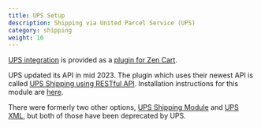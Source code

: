 ```yaml
---
title: UPS Setup 
description: Shipping via United Parcel Service (UPS) 
category: shipping 
weight: 10
---
```


[UPS integration](https://www.zen-cart.com/downloads.php?do=file&id=2374) is provided as a [plugin for Zen Cart](/user/plugins/why_plugins/). 

UPS updated its API in mid 2023.  The plugin which uses their newest API is called [UPS Shipping using RESTful API](https://www.zen-cart.com/downloads.php?do=file&id=2374).  Installation instructions for this module are [here](https://github.com/lat9/upsoauth/wiki). 

There were formerly two other options, 
[UPS Shipping Module](https://www.zen-cart.com/downloads.php?do=file&id=1293) and 
[UPS XML](https://www.zen-cart.com/downloads.php?do=file&id=126), 
but both of those have been deprecated by UPS.
